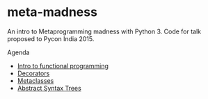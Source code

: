 # meta-madness
An intro to Metaprogramming madness with Python 3. Code for talk proposed to Pycon India 2015.

Agenda

- [Intro to functional programming](http://nbviewer.ipython.org/github/jargnar/meta-madness/blob/master/functions.ipynb)
- [Decorators](http://nbviewer.ipython.org/github/jargnar/meta-madness/blob/master/decorators.ipynb)
- [Metaclasses](http://nbviewer.ipython.org/github/jargnar/meta-madness/blob/master/metaclasses.ipynb)
- [Abstract Syntax Trees](http://nbviewer.ipython.org/github/jargnar/meta-madness/blob/master/asts.ipynb)